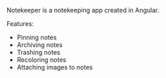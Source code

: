 Notekeeper is a notekeeping app created in Angular.

Features:
- Pinning notes
- Archiving notes
- Trashing notes
- Recoloring notes
- Attaching images to notes
